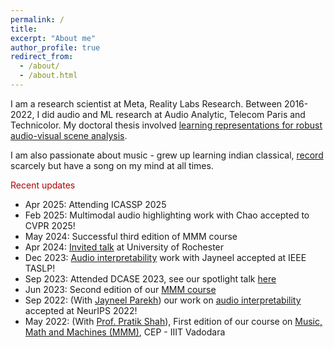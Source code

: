 ```yaml
---
permalink: /
title:
excerpt: "About me"
author_profile: true
redirect_from: 
  - /about/
  - /about.html
---
```

I am a research scientist at Meta, Reality Labs Research. Between 2016-2022, I did audio and ML research at Audio Analytic, Telecom Paris and Technicolor.  My doctoral thesis involved [learning representations for robust audio-visual scene analysis](https://pastel.archives-ouvertes.fr/tel-02115465).

I am also passionate about music - grew up learning indian classical, [record](https://www.youtube.com/@sanjeelparekh869) scarcely but have a song on my mind at all times.

<p style="color:#b30000">Recent updates</p>

 - Apr 2025: Attending ICASSP 2025
 - Feb 2025: Multimodal audio highlighting work with Chao accepted to CVPR 2025!  
 - May 2024: Successful third edition of MMM course  
 - Apr 2024: [Invited talk](https://www.youtube.com/watch?v=JpUc28iYV-c) at University of Rochester  
 - Dec 2023: [Audio interpretability](https://arxiv.org/abs/2305.07132) work with Jayneel accepted at IEEE TASLP!  
 - Sep 2023: Attended DCASE 2023, see our spotlight talk [here](https://www.youtube.com/watch?v=N7ajQQksyMM&t=2319s)  
 - Jun 2023: Second edition of our [MMM course](https://sites.google.com/iiitvadodara.ac.in/mmm) 
 - Sep 2022: (With [Jayneel Parekh](https://jayneelparekh.github.io/)) our work on [audio interpretability](https://arxiv.org/abs/2202.11479) accepted at NeurIPS 2022!
 - May 2022: (With [Prof. Pratik Shah](https://pratikiiitv.github.io/)), First edition of our course on [Music, Math and Machines (MMM)](https://sites.google.com/iiitvadodara.ac.in/mmm), CEP - IIIT Vadodara 
